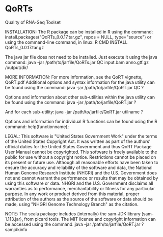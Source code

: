 QoRTs
=====

Quality of RNA-Seq Toolset

INSTALLATION:
The R package can be installed in R using the command:
install.packages("QoRTs_0.0.17.tar.gz", repos = NULL, type="source")
or using the command-line command, in linux:
R CMD INSTALL QoRTs_0.0.17.tar.gz

The java jar file does not need to be installed.
Just execute it using the java command:
java -jar /path/to/jarfile/QoRTs.jar QC input.bam anno.gtf.gz /output/dir/

MORE INFORMATION:
For more information, see the QoRT vignette, QoRT.pdf
Additional options and syntax information for the java utility can be
found using the command:
java -jar /path/to/jarfile/QoRT.jar QC ?

Options and information about other sub-utilities within the java utility
can be found using the command:
java -jar /path/to/jarfile/QoRT.jar ?

And for each sub-utility:
java -jar /path/to/jarfile/QoRT.jar utilname ?

Options and information for individual R functions can be found using
the R command:
help(functionname);

LEGAL:
This software is "United States Government Work" under the terms of the United
States Copyright Act. It was written as part of the authors’ official duties
for the United States Government and thus QoRT Package User Manual cannot be
copyrighted. This software is freely available to the public for use without a
copyright notice. Restrictions cannot be placed on its present or future use.
Although all reasonable efforts have been taken to ensure the accuracy and
reliability of the software and data, the National Human Genome Research
Institute (NHGRI) and the U.S. Government does not and cannot warrant the
performance or results that may be obtained by using this software or data.
NHGRI and the U.S. Government disclaims all warranties as to performance,
merchantability or fitness for any particular purpose.
In any work or product derived from this material, proper attribution of the
authors as the source of the software or data should be made, using "NHGRI
Genome Technology Branch" as the citation.

NOTE: The scala package includes (internally) the sam-JDK library
(sam-1.113.jar), from picard tools. The MIT license and copyright
information can be accessed using the command:
java -jar /path/to/jarfile/QoRT.jar ? samjdkinfo
